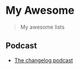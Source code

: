 # My Awesome

> My awesome lists

## Podcast 

- [The changelog podcast](https://changelog.com/podcast/)
